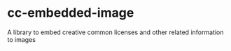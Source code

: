 # cc-embedded-image
A library to embed creative common licenses and other related information to images
